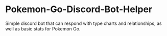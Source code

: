 # Pokemon-Go-Discord-Bot-Helper
Simple discord bot that can respond with type charts and relationships, as well as basic stats for Pokemon Go. 
